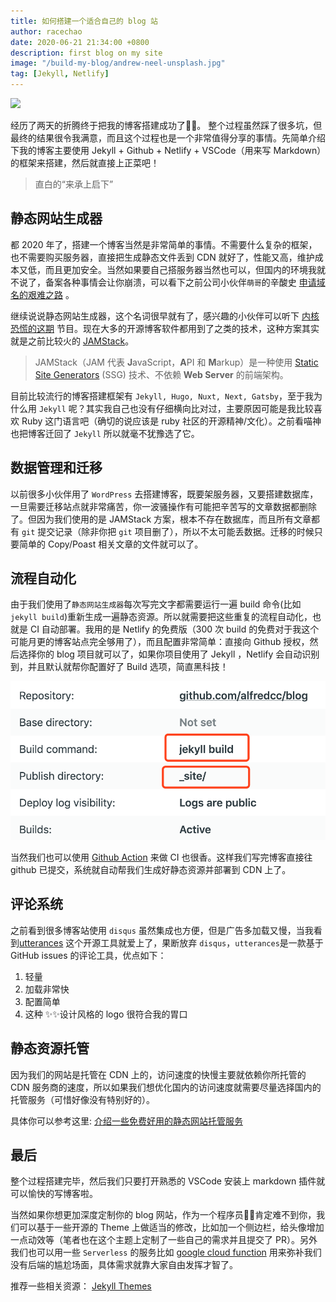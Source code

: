 ```yaml
---
title: 如何搭建一个适合自己的 blog 站
author: racechao
date: 2020-06-21 21:34:00 +0800
description: first blog on my site
image: "/build-my-blog/andrew-neel-unsplash.jpg"
tag: [Jekyll, Netlify]
---
```

<img src="/build-my-blog/andrew-neel-unsplash.jpg">

经历了两天的折腾终于把我的博客搭建成功了👏🧨。
整个过程虽然踩了很多坑，但最终的结果很令我满意，而且这个过程也是一个非常值得分享的事情。先简单介绍下我的博客主要使用 Jekyll + Github + Netlify + VSCode（用来写 Markdown）的框架来搭建，然后就直接上正菜吧！

> 直白的“来承上启下”

## 静态网站生成器

都 2020 年了，搭建一个博客当然是非常简单的事情。不需要什么复杂的框架，也不需要购买服务器，直接把生成静态文件丢到 CDN 就好了，性能又高，维护成本又低，而且更加安全。当然如果要自己搭服务器当然也可以，但国内的环境我就不说了，备案各种事情会让你崩溃，可以看下之前公司小伙伴`萌哥`的辛酸史 [申请域名的艰难之路](https://mengtnt.com/2020/02/11/submit-domain.html) 。

继续说说静态网站生成器，这个名词很早就有了，感兴趣的小伙伴可以听下 [内核恐慌的这期](https://pan.icu/3) 节目。现在大多的开源博客软件都用到了之类的技术，这种方案其实就是之前比较火的 [JAMStack](https://jamstack.org/)。

> JAMStack（JAM 代表 **J**avaScript，**A**PI 和 **M**arkup）是一种使用 [Static Site Generators](https://link.zhihu.com/?target=https%3A//www.staticgen.com/) (SSG) 技术、不依赖 **Web Server** 的前端架构。 

目前比较流行的博客搭建框架有 `Jekyll, Hugo, Nuxt, Next, Gatsby`，至于我为什么用 `Jekyll` 呢？其实我自己也没有仔细横向比对过，主要原因可能是我比较喜欢 Ruby 这门语言吧（确切的说应该是 ruby 社区的开源精神/文化）。之前看喵神也把博客迁回了 `Jekyll` 所以就毫不犹豫选了它。

## 数据管理和迁移

以前很多小伙伴用了 `WordPress` 去搭建博客，既要架服务器，又要搭建数据库，一旦需要迁移站点就非常痛苦，你一波骚操作有可能把辛苦写的文章数据都删除了。但因为我们使用的是 JAMStack 方案，根本不存在数据库，而且所有文章都有 `git` 提交记录（除非你把 `git` 项目删了），所以不太可能丢数据。迁移的时候只要简单的 Copy/Poast 相关文章的文件就可以了。

## 流程自动化

由于我们使用了`静态网站生成器`每次写完文字都需要运行一遍 build 命令(比如`jekyll build`)重新生成一遍静态资源。所以就需要把这些重复的流程自动化，也就是 CI 自动部署。我用的是 Netlify 的免费版（300 次 build 的免费对于我这个可能月更的博客站点完全够用了），而且配置非常简单：直接向 Github 授权，然后选择你的 blog 项目就可以了，如果你项目使用了 Jekyll ，Netlify 会自动识别到，并且默认就帮你配置好了 Build 选项，简直黑科技！

![netlify-build](netlify-build.png)

当然我们也可以使用 [Github Action](https://jekyllrb.com/docs/continuous-integration/github-actions/) 来做 CI 也很香。这样我们写完博客直接往 github 已提交，系统就自动帮我们生成好静态资源并部署到 CDN 上了。

## 评论系统
之前看到很多博客站使用 `disqus` 虽然集成也方便，但是广告多加载又慢，当我看到[utterances](https://utteranc.es/) 这个开源工具就爱上了，果断放弃 `disqus`，`utterances`是一款基于 GitHub issues 的评论工具，优点如下：
1. 轻量
2. 加载非常快
3. 配置简单
4. 这种 ✨✨设计风格的 logo 很符合我的胃口

## 静态资源托管
因为我们的网站是托管在 CDN 上的，访问速度的快慢主要就依赖你所托管的 CDN 服务商的速度，所以如果我们想优化国内的访问速度就需要尽量选择国内的托管服务（可惜好像没有特别好的）。

具体你可以参考这里:
<a href="https://github.com/lmk123/blog/issues/55" target="_blank" rel="">介绍一些免费好用的静态网站托管服务</a>

## 最后
整个过程搭建完毕，然后我们只要打开熟悉的 VSCode 安装上 markdown 插件就可以愉快的写博客啦。

当然如果你想更加深度定制你的 blog 网站，作为一个程序员👨‍💻‍肯定难不到你，我们可以基于一些开源的 Theme 上做适当的修改，比如加一个侧边栏，给头像增加一点动效等（笔者也在这个主题上定制了一些自己的需求并且提交了 PR）。另外我们也可以用一些 `Serverless` 的服务比如 [google cloud function](https://cloud.google.com/functions) 用来弥补我们没有后端的尴尬场面，具体需求就靠大家自由发挥才智了。

推荐一些相关资源：
[Jekyll Themes](https://jamstackthemes.dev/ssg/jekyll/)


